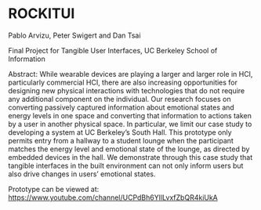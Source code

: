 ROCKITUI
========


Pablo Arvizu, Peter Swigert and Dan Tsai

Final Project for Tangible User Interfaces, UC Berkeley School of Information


Abstract:
While wearable devices are playing a larger and larger role in HCI, particularly commercial HCI, there are also increasing opportunities for designing new physical interactions with technologies that do not require any additional component on the individual. Our research focuses on converting passively captured information about emotional states and energy levels in one space and converting that information to actions taken by a user in another physical space. In particular, we limit our case study to developing a system at UC Berkeley’s South Hall. This prototype only permits entry from a hallway to a student lounge when the participant matches the energy level and emotional state of the lounge, as directed by embedded devices in the hall. We demonstrate through this case study that tangible interfaces in the built environment can not only inform users but also drive changes in users’ emotional states.

Prototype can be viewed at:
https://www.youtube.com/channel/UCPdBh6YIlLvxfZbQR4kiUkA
